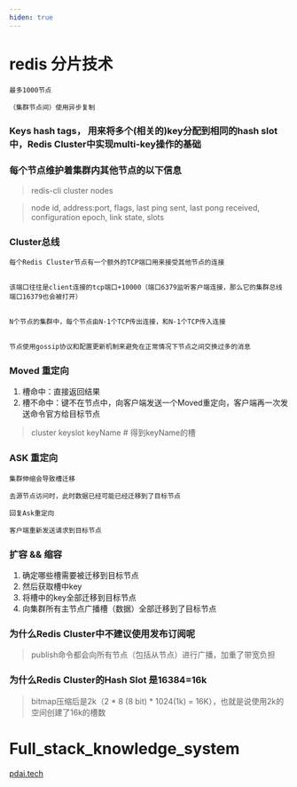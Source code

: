 ```yaml
---
hiden: true
---
```


# redis 分片技术

```
最多1000节点

（集群节点间）使用异步复制
```


### Keys hash tags， 用来将多个(相关的)key分配到相同的hash slot中，Redis Cluster中实现multi-key操作的基础


### 每个节点维护着集群内其他节点的以下信息 

> redis-cli cluster nodes

> node id, address:port, flags, last ping sent, last pong received, configuration epoch, link state, slots


### Cluster总线

```
每个Redis Cluster节点有一个额外的TCP端口用来接受其他节点的连接


该端口往往是client连接的tcp端口+10000（端口6379监听客户端连接，那么它的集群总线端口16379也会被打开）


N个节点的集群中，每个节点由N-1个TCP传出连接，和N-1个TCP传入连接


节点使用gossip协议和配置更新机制来避免在正常情况下节点之间交换过多的消息
```

### Moved 重定向

1. 槽命中：直接返回结果
2. 槽不命中：键不在节点中，向客户端发送一个Moved重定向，客户端再一次发送命令官方给目标节点

> cluster keyslot keyName # 得到keyName的槽

### ASK 重定向

```
集群伸缩会导致槽迁移

去源节点访问时，此时数据已经可能已经迁移到了目标节点

回复Ask重定向

客户端重新发送请求到目标节点
```

### 扩容 && 缩容

1. 确定哪些槽需要被迁移到目标节点
2. 然后获取槽中key
3. 将槽中的key全部迁移到目标节点
4. 向集群所有主节点广播槽（数据）全部迁移到了目标节点

### 为什么Redis Cluster中不建议使用发布订阅呢

> publish命令都会向所有节点（包括从节点）进行广播，加重了带宽负担

### 为什么Redis Cluster的Hash Slot 是16384=16k

> bitmap压缩后是2k（2 * 8 (8 bit) * 1024(1k) = 16K），也就是说使用2k的空间创建了16k的槽数

# Full_stack_knowledge_system

[pdai.tech](https://pdai.tech/)
